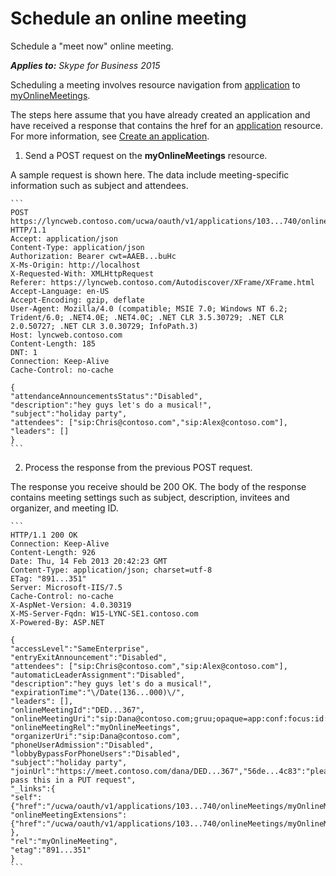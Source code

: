 
# Schedule an online meeting
Schedule a "meet now" online meeting.


 _**Applies to:** Skype for Business 2015_

Scheduling a meeting involves resource navigation from [application](application_ref.md) to [myOnlineMeetings](myOnlineMeetings_ref.md). 

The steps here assume that you have already created an application and have received a response that contains the href for an [application](application_ref.md) resource. For more information, see [Create an application](CreateAnApplication.md).

1. Send a POST request on the **myOnlineMeetings** resource.
 
 A sample request is shown here. The data include meeting-specific information such as subject and attendees.
 
    ```
    POST https://lyncweb.contoso.com/ucwa/oauth/v1/applications/103...740/onlineMeetings/myOnlineMeetings HTTP/1.1
    Accept: application/json
    Content-Type: application/json
    Authorization: Bearer cwt=AAEB...buHc
    X-Ms-Origin: http://localhost
    X-Requested-With: XMLHttpRequest
    Referer: https://lyncweb.contoso.com/Autodiscover/XFrame/XFrame.html
    Accept-Language: en-US
    Accept-Encoding: gzip, deflate
    User-Agent: Mozilla/4.0 (compatible; MSIE 7.0; Windows NT 6.2; Trident/6.0; .NET4.0E; .NET4.0C; .NET CLR 3.5.30729; .NET CLR 2.0.50727; .NET CLR 3.0.30729; InfoPath.3)
    Host: lyncweb.contoso.com
    Content-Length: 185
    DNT: 1
    Connection: Keep-Alive
    Cache-Control: no-cache

    {
    "attendanceAnnouncementsStatus":"Disabled",
    "description":"hey guys let's do a musical!",
    "subject":"holiday party",
    "attendees": ["sip:Chris@contoso.com","sip:Alex@contoso.com"],
    "leaders": []
    }
    ```

2. Process the response from the previous POST request.
 
 The response you receive should be 200 OK. The body of the response contains meeting settings such as subject, description, invitees and organizer, and meeting ID.
 
    ```
    HTTP/1.1 200 OK
    Connection: Keep-Alive
    Content-Length: 926
    Date: Thu, 14 Feb 2013 20:42:23 GMT
    Content-Type: application/json; charset=utf-8
    ETag: "891...351"
    Server: Microsoft-IIS/7.5
    Cache-Control: no-cache
    X-AspNet-Version: 4.0.30319
    X-MS-Server-Fqdn: W15-LYNC-SE1.contoso.com
    X-Powered-By: ASP.NET

    {
    "accessLevel":"SameEnterprise",
    "entryExitAnnouncement":"Disabled",
    "attendees": ["sip:Chris@contoso.com","sip:Alex@contoso.com"],
    "automaticLeaderAssignment":"Disabled",
    "description":"hey guys let's do a musical!",
    "expirationTime":"\/Date(136...000)\/",
    "leaders": [],
    "onlineMeetingId":"DED...367",
    "onlineMeetingUri":"sip:Dana@contoso.com;gruu;opaque=app:conf:focus:id:DED...367",
    "onlineMeetingRel":"myOnlineMeetings",
    "organizerUri":"sip:Dana@contoso.com",
    "phoneUserAdmission":"Disabled",
    "lobbyBypassForPhoneUsers":"Disabled",
    "subject":"holiday party",
    "joinUrl":"https://meet.contoso.com/dana/DED...367","56de...4c83":"please pass this in a PUT request",
    "_links":{
    "self":{"href":"/ucwa/oauth/v1/applications/103...740/onlineMeetings/myOnlineMeetings/DEDX9367"},
    "onlineMeetingExtensions":{"href":"/ucwa/oauth/v1/applications/103...740/onlineMeetings/myOnlineMeetings/DED...367/extensions"}
    },
    "rel":"myOnlineMeeting",
    "etag":"891...351"
    }
    ```

